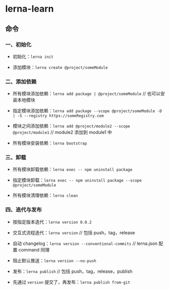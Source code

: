 # lerna-learn

## 命令

### 一、初始化

- 初始化：`lerna init`

- 添加模块：`lerna create @project/someModule`

### 二、添加依赖

- 所有模块添加依赖：`lerna add package | @project/someModule` // 也可以安装本地模块

- 指定模块添加依赖：`lerna add package --scope @project/someModule -D | -S --registry https://someRegistry.com`

- 模块之间添加依赖：`lerna add @project/module2 --scope @project/module1` // module2 添加到 module1 中

- 所有模块安装依赖：`lerna bootstrap`

### 三、卸载

- 所有模块卸载依赖：`lerna exec -- npm uninstall package`

- 指定模块卸载：`lerna exec -- npm uninstall package --scope @project/someModule`

- 所有模块清理依赖：`lerna clean`

### 四、迭代与发布

- 按指定版本迭代：`lerna version 0.0.2`

- 交互式流程迭代：`lerna version` // 包括 push，tag，release

- 自动 changelog：`lerna version --conventional-commits` // lerna.json 配置 command 同理

- 阻止默认推送：`lerna version --no-push`

- 发布：`lerna publish` // 包括 push，tag，release，publish

- 先通过 `version` 提交了，再发布：`lerna publish from-git`
